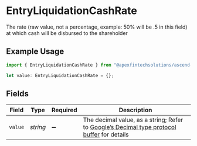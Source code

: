 # EntryLiquidationCashRate

The rate (raw value, not a percentage, example: 50% will be .5 in this field) at which cash will be disbursed to the shareholder

## Example Usage

```typescript
import { EntryLiquidationCashRate } from "@apexfintechsolutions/ascend-sdk/models/components";

let value: EntryLiquidationCashRate = {};
```

## Fields

| Field                                                                                                                                                                                                              | Type                                                                                                                                                                                                               | Required                                                                                                                                                                                                           | Description                                                                                                                                                                                                        |
| ------------------------------------------------------------------------------------------------------------------------------------------------------------------------------------------------------------------ | ------------------------------------------------------------------------------------------------------------------------------------------------------------------------------------------------------------------ | ------------------------------------------------------------------------------------------------------------------------------------------------------------------------------------------------------------------ | ------------------------------------------------------------------------------------------------------------------------------------------------------------------------------------------------------------------ |
| `value`                                                                                                                                                                                                            | *string*                                                                                                                                                                                                           | :heavy_minus_sign:                                                                                                                                                                                                 | The decimal value, as a string; Refer to [Google’s Decimal type protocol buffer](https://github.com/googleapis/googleapis/blob/40203ca1880849480bbff7b8715491060bbccdf1/google/type/decimal.proto#L33) for details |